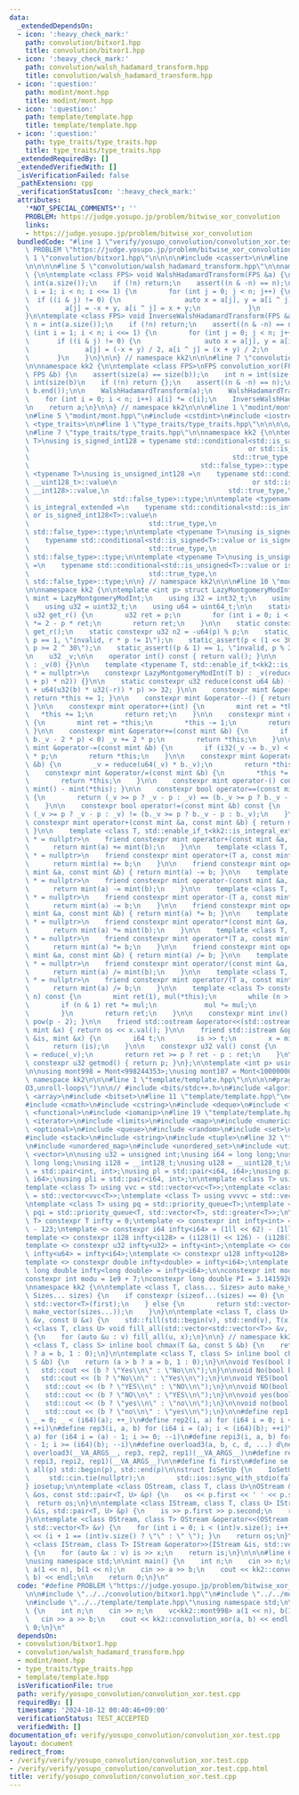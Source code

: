 ```yaml
---
data:
  _extendedDependsOn:
  - icon: ':heavy_check_mark:'
    path: convolution/bitxor1.hpp
    title: convolution/bitxor1.hpp
  - icon: ':heavy_check_mark:'
    path: convolution/walsh_hadamard_transform.hpp
    title: convolution/walsh_hadamard_transform.hpp
  - icon: ':question:'
    path: modint/mont.hpp
    title: modint/mont.hpp
  - icon: ':question:'
    path: template/template.hpp
    title: template/template.hpp
  - icon: ':question:'
    path: type_traits/type_traits.hpp
    title: type_traits/type_traits.hpp
  _extendedRequiredBy: []
  _extendedVerifiedWith: []
  _isVerificationFailed: false
  _pathExtension: cpp
  _verificationStatusIcon: ':heavy_check_mark:'
  attributes:
    '*NOT_SPECIAL_COMMENTS*': ''
    PROBLEM: https://judge.yosupo.jp/problem/bitwise_xor_convolution
    links:
    - https://judge.yosupo.jp/problem/bitwise_xor_convolution
  bundledCode: "#line 1 \"verify/yosupo_convolution/convolution_xor.test.cpp\"\n#define\
    \ PROBLEM \"https://judge.yosupo.jp/problem/bitwise_xor_convolution\"\n\n#line\
    \ 1 \"convolution/bitxor1.hpp\"\n\n\n\n#include <cassert>\n\n#line 1 \"convolution/walsh_hadamard_transform.hpp\"\
    \n\n\n\n#line 5 \"convolution/walsh_hadamard_transform.hpp\"\n\nnamespace kk2\
    \ {\n\ntemplate <class FPS> void WalshHadamardTransform(FPS &a) {\n    int n =\
    \ int(a.size());\n    if (!n) return;\n    assert((n & -n) == n);\n    for (int\
    \ i = 1; i < n; i <<= 1) {\n        for (int j = 0; j < n; j++) {\n          \
    \  if ((i & j) != 0) {\n                auto x = a[j], y = a[i ^ j];\n       \
    \         a[j] = -x + y, a[i ^ j] = x + y;\n            }\n        }\n    }\n\
    }\n\ntemplate <class FPS> void InverseWalshHadamardTransform(FPS &a) {\n    int\
    \ n = int(a.size());\n    if (!n) return;\n    assert((n & -n) == n);\n    for\
    \ (int i = 1; i < n; i <<= 1) {\n        for (int j = 0; j < n; j++) {\n     \
    \       if ((i & j) != 0) {\n                auto x = a[j], y = a[i ^ j];\n  \
    \              a[j] = (-x + y) / 2, a[i ^ j] = (x + y) / 2;\n            }\n \
    \       }\n    }\n}\n\n} // namespace kk2\n\n\n#line 7 \"convolution/bitxor1.hpp\"\
    \n\nnamespace kk2 {\n\ntemplate <class FPS>\nFPS convolution_xor(FPS &a, const\
    \ FPS &b) {\n    assert(size(a) == size(b));\n    int n = int(size(a)); // ==\
    \ int(size(b)\n    if (!n) return {};\n    assert((n & -n) == n);\n    FPS c(b.begin(),\
    \ b.end());\n\n    WalshHadamardTransform(a);\n    WalshHadamardTransform(c);\n\
    \    for (int i = 0; i < n; i++) a[i] *= c[i];\n    InverseWalshHadamardTransform(a);\n\
    \n    return a;\n}\n\n} // namespace kk2\n\n\n#line 1 \"modint/mont.hpp\"\n\n\n\
    \n#line 5 \"modint/mont.hpp\"\n#include <cstdint>\n#include <iostream>\n#include\
    \ <type_traits>\n\n#line 1 \"type_traits/type_traits.hpp\"\n\n\n\n// #pragma once\n\
    \n#line 7 \"type_traits/type_traits.hpp\"\n\nnamespace kk2 {\n\ntemplate <typename\
    \ T>\nusing is_signed_int128 = typename std::conditional<std::is_same<T, __int128_t>::value\n\
    \                                                       or std::is_same<T, __int128>::value,\n\
    \                                                   std::true_type,\n        \
    \                                           std::false_type>::type;\n\ntemplate\
    \ <typename T>\nusing is_unsigned_int128 =\n    typename std::conditional<std::is_same<T,\
    \ __uint128_t>::value\n                                  or std::is_same<T, unsigned\
    \ __int128>::value,\n                              std::true_type,\n         \
    \                     std::false_type>::type;\n\ntemplate <typename T>\nusing\
    \ is_integral_extended =\n    typename std::conditional<std::is_integral<T>::value\
    \ or is_signed_int128<T>::value\n                                  or is_unsigned_int128<T>::value,\n\
    \                              std::true_type,\n                             \
    \ std::false_type>::type;\n\ntemplate <typename T>\nusing is_signed_extended =\n\
    \    typename std::conditional<std::is_signed<T>::value or is_signed_int128<T>::value,\n\
    \                              std::true_type,\n                             \
    \ std::false_type>::type;\n\ntemplate <typename T>\nusing is_unsigned_extended\
    \ =\n    typename std::conditional<std::is_unsigned<T>::value or is_unsigned_int128<T>::value,\n\
    \                              std::true_type,\n                             \
    \ std::false_type>::type;\n\n} // namespace kk2\n\n\n#line 10 \"modint/mont.hpp\"\
    \n\nnamespace kk2 {\n\ntemplate <int p> struct LazyMontgomeryModInt {\n    using\
    \ mint = LazyMontgomeryModInt;\n    using i32 = int32_t;\n    using i64 = int64_t;\n\
    \    using u32 = uint32_t;\n    using u64 = uint64_t;\n\n    static constexpr\
    \ u32 get_r() {\n        u32 ret = p;\n        for (int i = 0; i < 4; ++i) ret\
    \ *= 2 - p * ret;\n        return ret;\n    }\n\n    static constexpr u32 r =\
    \ get_r();\n    static constexpr u32 n2 = -u64(p) % p;\n    static_assert(r *\
    \ p == 1, \"invalid, r * p != 1\");\n    static_assert(p < (1 << 30), \"invalid,\
    \ p >= 2 ^ 30\");\n    static_assert((p & 1) == 1, \"invalid, p % 2 == 0\");\n\
    \n    u32 _v;\n\n    operator int() const { return val(); }\n\n    constexpr LazyMontgomeryModInt()\
    \ : _v(0) {}\n\n    template <typename T, std::enable_if_t<kk2::is_integral_extended<T>::value>\
    \ * = nullptr>\n    constexpr LazyMontgomeryModInt(T b) : _v(reduce(u64(b % p\
    \ + p) * n2)) {}\n\n    static constexpr u32 reduce(const u64 &b) { return (b\
    \ + u64(u32(b) * u32(-r)) * p) >> 32; }\n\n    constexpr mint &operator++() {\
    \ return *this += 1; }\n\n    constexpr mint &operator--() { return *this -= 1;\
    \ }\n\n    constexpr mint operator++(int) {\n        mint ret = *this;\n     \
    \   *this += 1;\n        return ret;\n    }\n\n    constexpr mint operator--(int)\
    \ {\n        mint ret = *this;\n        *this -= 1;\n        return ret;\n   \
    \ }\n\n    constexpr mint &operator+=(const mint &b) {\n        if (i32(_v +=\
    \ b._v - 2 * p) < 0) _v += 2 * p;\n        return *this;\n    }\n\n    constexpr\
    \ mint &operator-=(const mint &b) {\n        if (i32(_v -= b._v) < 0) _v += 2\
    \ * p;\n        return *this;\n    }\n\n    constexpr mint &operator*=(const mint\
    \ &b) {\n        _v = reduce(u64(_v) * b._v);\n        return *this;\n    }\n\n\
    \    constexpr mint &operator/=(const mint &b) {\n        *this *= b.inv();\n\
    \        return *this;\n    }\n\n    constexpr mint operator-() const { return\
    \ mint() - mint(*this); }\n\n    constexpr bool operator==(const mint &b) const\
    \ {\n        return (_v >= p ? _v - p : _v) == (b._v >= p ? b._v - p : b._v);\n\
    \    }\n\n    constexpr bool operator!=(const mint &b) const {\n        return\
    \ (_v >= p ? _v - p : _v) != (b._v >= p ? b._v - p : b._v);\n    }\n\n    friend\
    \ constexpr mint operator+(const mint &a, const mint &b) { return mint(a) += b;\
    \ }\n\n    template <class T, std::enable_if_t<kk2::is_integral_extended<T>::value>\
    \ * = nullptr>\n    friend constexpr mint operator+(const mint &a, T b) {\n  \
    \      return mint(a) += mint(b);\n    }\n\n    template <class T, std::enable_if_t<kk2::is_integral_extended<T>::value>\
    \ * = nullptr>\n    friend constexpr mint operator+(T a, const mint &b) {\n  \
    \      return mint(a) += b;\n    }\n\n    friend constexpr mint operator-(const\
    \ mint &a, const mint &b) { return mint(a) -= b; }\n\n    template <class T, std::enable_if_t<kk2::is_integral_extended<T>::value>\
    \ * = nullptr>\n    friend constexpr mint operator-(const mint &a, T b) {\n  \
    \      return mint(a) -= mint(b);\n    }\n\n    template <class T, std::enable_if_t<kk2::is_integral_extended<T>::value>\
    \ * = nullptr>\n    friend constexpr mint operator-(T a, const mint &b) {\n  \
    \      return mint(a) -= b;\n    }\n\n    friend constexpr mint operator*(const\
    \ mint &a, const mint &b) { return mint(a) *= b; }\n\n    template <class T, std::enable_if_t<kk2::is_integral_extended<T>::value>\
    \ * = nullptr>\n    friend constexpr mint operator*(const mint &a, T b) {\n  \
    \      return mint(a) *= mint(b);\n    }\n\n    template <class T, std::enable_if_t<kk2::is_integral_extended<T>::value>\
    \ * = nullptr>\n    friend constexpr mint operator*(T a, const mint &b) {\n  \
    \      return mint(a) *= b;\n    }\n\n    friend constexpr mint operator/(const\
    \ mint &a, const mint &b) { return mint(a) /= b; }\n\n    template <class T, std::enable_if_t<kk2::is_integral_extended<T>::value>\
    \ * = nullptr>\n    friend constexpr mint operator/(const mint &a, T b) {\n  \
    \      return mint(a) /= mint(b);\n    }\n\n    template <class T, std::enable_if_t<kk2::is_integral_extended<T>::value>\
    \ * = nullptr>\n    friend constexpr mint operator/(T a, const mint &b) {\n  \
    \      return mint(a) /= b;\n    }\n\n    template <class T> constexpr mint pow(T\
    \ n) const {\n        mint ret(1), mul(*this);\n        while (n > 0) {\n    \
    \        if (n & 1) ret *= mul;\n            mul *= mul;\n            n >>= 1;\n\
    \        }\n        return ret;\n    }\n\n    constexpr mint inv() const { return\
    \ pow(p - 2); }\n\n    friend std::ostream &operator<<(std::ostream &os, const\
    \ mint &x) { return os << x.val(); }\n\n    friend std::istream &operator>>(std::istream\
    \ &is, mint &x) {\n        i64 t;\n        is >> t;\n        x = mint(t);\n  \
    \      return (is);\n    }\n\n    constexpr u32 val() const {\n        u32 ret\
    \ = reduce(_v);\n        return ret >= p ? ret - p : ret;\n    }\n\n    static\
    \ constexpr u32 getmod() { return p; }\n};\n\ntemplate <int p> using Mont = LazyMontgomeryModInt<p>;\n\
    \n\nusing mont998 = Mont<998244353>;\nusing mont107 = Mont<1000000007>;\n\n} //\
    \ namespace kk2\n\n\n#line 1 \"template/template.hpp\"\n\n\n\n#pragma GCC optimize(\"\
    O3,unroll-loops\")\n\n// #include <bits/stdc++.h>\n#include <algorithm>\n#include\
    \ <array>\n#include <bitset>\n#line 11 \"template/template.hpp\"\n#include <chrono>\n\
    #include <cmath>\n#include <cstring>\n#include <deque>\n#include <fstream>\n#include\
    \ <functional>\n#include <iomanip>\n#line 19 \"template/template.hpp\"\n#include\
    \ <iterator>\n#include <limits>\n#include <map>\n#include <numeric>\n#include\
    \ <optional>\n#include <queue>\n#include <random>\n#include <set>\n#include <sstream>\n\
    #include <stack>\n#include <string>\n#include <tuple>\n#line 32 \"template/template.hpp\"\
    \n#include <unordered_map>\n#include <unordered_set>\n#include <utility>\n#include\
    \ <vector>\n\nusing u32 = unsigned int;\nusing i64 = long long;\nusing u64 = unsigned\
    \ long long;\nusing i128 = __int128_t;\nusing u128 = __uint128_t;\n\nusing pi\
    \ = std::pair<int, int>;\nusing pl = std::pair<i64, i64>;\nusing pil = std::pair<int,\
    \ i64>;\nusing pli = std::pair<i64, int>;\n\ntemplate <class T> using vc = std::vector<T>;\n\
    template <class T> using vvc = std::vector<vc<T>>;\ntemplate <class T> using vvvc\
    \ = std::vector<vvc<T>>;\ntemplate <class T> using vvvvc = std::vector<vvvc<T>>;\n\
    \ntemplate <class T> using pq = std::priority_queue<T>;\ntemplate <class T> using\
    \ pqi = std::priority_queue<T, std::vector<T>, std::greater<T>>;\n\ntemplate <class\
    \ T> constexpr T infty = 0;\ntemplate <> constexpr int infty<int> = (1 << 30)\
    \ - 123;\ntemplate <> constexpr i64 infty<i64> = (1ll << 62) - (1ll << 31);\n\
    template <> constexpr i128 infty<i128> = (i128(1) << 126) - (i128(1) << 63);\n\
    template <> constexpr u32 infty<u32> = infty<int>;\ntemplate <> constexpr u64\
    \ infty<u64> = infty<i64>;\ntemplate <> constexpr u128 infty<u128> = infty<i128>;\n\
    template <> constexpr double infty<double> = infty<i64>;\ntemplate <> constexpr\
    \ long double infty<long double> = infty<i64>;\n\nconstexpr int mod = 998244353;\n\
    constexpr int modu = 1e9 + 7;\nconstexpr long double PI = 3.14159265358979323846;\n\
    \nnamespace kk2 {\n\ntemplate <class T, class... Sizes> auto make_vector(int first,\
    \ Sizes... sizes) {\n    if constexpr (sizeof...(sizes) == 0) {\n        return\
    \ std::vector<T>(first);\n    } else {\n        return std::vector<decltype(make_vector(sizes...))>(first,\
    \ make_vector(sizes...));\n    }\n}\n\ntemplate <class T, class U> void fill_all(std::vector<T>\
    \ &v, const U &x) {\n    std::fill(std::begin(v), std::end(v), T(x));\n}\n\ntemplate\
    \ <class T, class U> void fill_all(std::vector<std::vector<T>> &v, const U &x)\
    \ {\n    for (auto &u : v) fill_all(u, x);\n}\n\n} // namespace kk2\n\ntemplate\
    \ <class T, class S> inline bool chmax(T &a, const S &b) {\n    return (a < b\
    \ ? a = b, 1 : 0);\n}\n\ntemplate <class T, class S> inline bool chmin(T &a, const\
    \ S &b) {\n    return (a > b ? a = b, 1 : 0);\n}\n\nvoid Yes(bool b = 1) {\n \
    \   std::cout << (b ? \"Yes\\n\" : \"No\\n\");\n}\n\nvoid No(bool b = 1) {\n \
    \   std::cout << (b ? \"No\\n\" : \"Yes\\n\");\n}\n\nvoid YES(bool b = 1) {\n\
    \    std::cout << (b ? \"YES\\n\" : \"NO\\n\");\n}\n\nvoid NO(bool b = 1) {\n\
    \    std::cout << (b ? \"NO\\n\" : \"YES\\n\");\n}\n\nvoid yes(bool b = 1) {\n\
    \    std::cout << (b ? \"yes\\n\" : \"no\\n\");\n}\n\nvoid no(bool b = 1) {\n\
    \    std::cout << (b ? \"no\\n\" : \"yes\\n\");\n}\n\n#define rep1(a) for (i64\
    \ _ = 0; _ < (i64)(a); ++_)\n#define rep2(i, a) for (i64 i = 0; i < (i64)(a);\
    \ ++i)\n#define rep3(i, a, b) for (i64 i = (a); i < (i64)(b); ++i)\n#define repi2(i,\
    \ a) for (i64 i = (a) - 1; i >= 0; --i)\n#define repi3(i, a, b) for (i64 i = (a)\
    \ - 1; i >= (i64)(b); --i)\n#define overload3(a, b, c, d, ...) d\n#define rep(...)\
    \ overload3(__VA_ARGS__, rep3, rep2, rep1)(__VA_ARGS__)\n#define repi(...) overload3(__VA_ARGS__,\
    \ repi3, repi2, rep1)(__VA_ARGS__)\n\n#define fi first\n#define se second\n#define\
    \ all(p) std::begin(p), std::end(p)\n\nstruct IoSetUp {\n    IoSetUp() {\n   \
    \     std::cin.tie(nullptr);\n        std::ios::sync_with_stdio(false);\n    }\n\
    } iosetup;\n\ntemplate <class OStream, class T, class U>\nOStream &operator<<(OStream\
    \ &os, const std::pair<T, U> &p) {\n    os << p.first << ' ' << p.second;\n  \
    \  return os;\n}\n\ntemplate <class IStream, class T, class U> IStream &operator>>(IStream\
    \ &is, std::pair<T, U> &p) {\n    is >> p.first >> p.second;\n    return is;\n\
    }\n\ntemplate <class OStream, class T> OStream &operator<<(OStream &os, const\
    \ std::vector<T> &v) {\n    for (int i = 0; i < (int)v.size(); i++) { os << v[i]\
    \ << (i + 1 == (int)v.size() ? \"\" : \" \"); }\n    return os;\n}\n\ntemplate\
    \ <class IStream, class T> IStream &operator>>(IStream &is, std::vector<T> &v)\
    \ {\n    for (auto &x : v) is >> x;\n    return is;\n}\n\n\n#line 6 \"verify/yosupo_convolution/convolution_xor.test.cpp\"\
    \nusing namespace std;\n\nint main() {\n    int n;\n    cin >> n;\n    vc<kk2::mont998>\
    \ a(1 << n), b(1 << n);\n    cin >> a >> b;\n    cout << kk2::convolution_xor(a,\
    \ b) << endl;\n\n    return 0;\n}\n"
  code: "#define PROBLEM \"https://judge.yosupo.jp/problem/bitwise_xor_convolution\"\
    \n\n#include \"../../convolution/bitxor1.hpp\"\n#include \"../../modint/mont.hpp\"\
    \n#include \"../../template/template.hpp\"\nusing namespace std;\n\nint main()\
    \ {\n    int n;\n    cin >> n;\n    vc<kk2::mont998> a(1 << n), b(1 << n);\n \
    \   cin >> a >> b;\n    cout << kk2::convolution_xor(a, b) << endl;\n\n    return\
    \ 0;\n}\n"
  dependsOn:
  - convolution/bitxor1.hpp
  - convolution/walsh_hadamard_transform.hpp
  - modint/mont.hpp
  - type_traits/type_traits.hpp
  - template/template.hpp
  isVerificationFile: true
  path: verify/yosupo_convolution/convolution_xor.test.cpp
  requiredBy: []
  timestamp: '2024-10-12 00:40:46+09:00'
  verificationStatus: TEST_ACCEPTED
  verifiedWith: []
documentation_of: verify/yosupo_convolution/convolution_xor.test.cpp
layout: document
redirect_from:
- /verify/verify/yosupo_convolution/convolution_xor.test.cpp
- /verify/verify/yosupo_convolution/convolution_xor.test.cpp.html
title: verify/yosupo_convolution/convolution_xor.test.cpp
---
```

